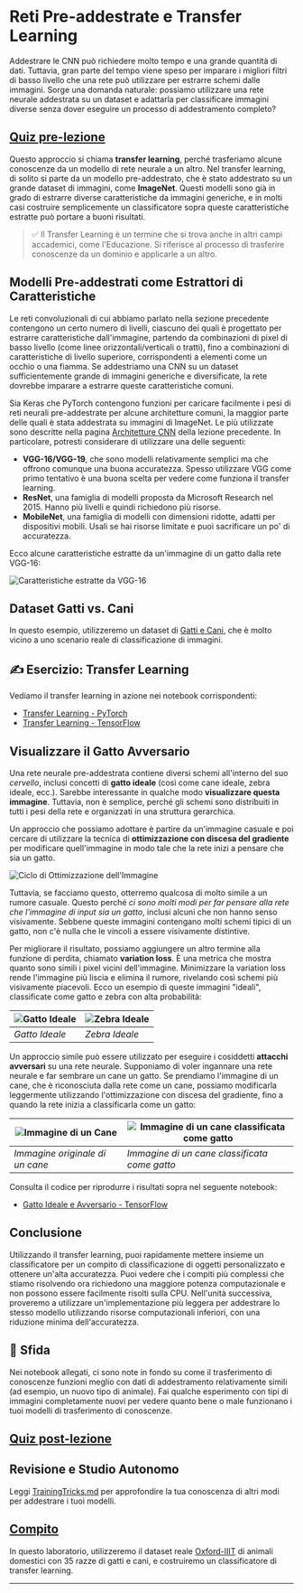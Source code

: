 <!--
CO_OP_TRANSLATOR_METADATA:
{
  "original_hash": "178c0b5ee5395733eb18aec51e71a0a9",
  "translation_date": "2025-09-23T08:28:42+00:00",
  "source_file": "lessons/4-ComputerVision/08-TransferLearning/README.md",
  "language_code": "it"
}
-->
# Reti Pre-addestrate e Transfer Learning

Addestrare le CNN può richiedere molto tempo e una grande quantità di dati. Tuttavia, gran parte del tempo viene speso per imparare i migliori filtri di basso livello che una rete può utilizzare per estrarre schemi dalle immagini. Sorge una domanda naturale: possiamo utilizzare una rete neurale addestrata su un dataset e adattarla per classificare immagini diverse senza dover eseguire un processo di addestramento completo?

## [Quiz pre-lezione](https://ff-quizzes.netlify.app/en/ai/quiz/15)

Questo approccio si chiama **transfer learning**, perché trasferiamo alcune conoscenze da un modello di rete neurale a un altro. Nel transfer learning, di solito si parte da un modello pre-addestrato, che è stato addestrato su un grande dataset di immagini, come **ImageNet**. Questi modelli sono già in grado di estrarre diverse caratteristiche da immagini generiche, e in molti casi costruire semplicemente un classificatore sopra queste caratteristiche estratte può portare a buoni risultati.

> ✅ Il Transfer Learning è un termine che si trova anche in altri campi accademici, come l'Educazione. Si riferisce al processo di trasferire conoscenze da un dominio e applicarle a un altro.

## Modelli Pre-addestrati come Estrattori di Caratteristiche

Le reti convoluzionali di cui abbiamo parlato nella sezione precedente contengono un certo numero di livelli, ciascuno dei quali è progettato per estrarre caratteristiche dall'immagine, partendo da combinazioni di pixel di basso livello (come linee orizzontali/verticali o tratti), fino a combinazioni di caratteristiche di livello superiore, corrispondenti a elementi come un occhio o una fiamma. Se addestriamo una CNN su un dataset sufficientemente grande di immagini generiche e diversificate, la rete dovrebbe imparare a estrarre queste caratteristiche comuni.

Sia Keras che PyTorch contengono funzioni per caricare facilmente i pesi di reti neurali pre-addestrate per alcune architetture comuni, la maggior parte delle quali è stata addestrata su immagini di ImageNet. Le più utilizzate sono descritte nella pagina [Architetture CNN](../07-ConvNets/CNN_Architectures.md) della lezione precedente. In particolare, potresti considerare di utilizzare una delle seguenti:

* **VGG-16/VGG-19**, che sono modelli relativamente semplici ma che offrono comunque una buona accuratezza. Spesso utilizzare VGG come primo tentativo è una buona scelta per vedere come funziona il transfer learning.
* **ResNet**, una famiglia di modelli proposta da Microsoft Research nel 2015. Hanno più livelli e quindi richiedono più risorse.
* **MobileNet**, una famiglia di modelli con dimensioni ridotte, adatti per dispositivi mobili. Usali se hai risorse limitate e puoi sacrificare un po' di accuratezza.

Ecco alcune caratteristiche estratte da un'immagine di un gatto dalla rete VGG-16:

![Caratteristiche estratte da VGG-16](../../../../../translated_images/features.6291f9c7ba3a0b951af88fc9864632b9115365410765680680d30c927dd67354.it.png)

## Dataset Gatti vs. Cani

In questo esempio, utilizzeremo un dataset di [Gatti e Cani](https://www.microsoft.com/download/details.aspx?id=54765&WT.mc_id=academic-77998-cacaste), che è molto vicino a uno scenario reale di classificazione di immagini.

## ✍️ Esercizio: Transfer Learning

Vediamo il transfer learning in azione nei notebook corrispondenti:

* [Transfer Learning - PyTorch](TransferLearningPyTorch.ipynb)
* [Transfer Learning - TensorFlow](TransferLearningTF.ipynb)

## Visualizzare il Gatto Avversario

Una rete neurale pre-addestrata contiene diversi schemi all'interno del suo *cervello*, inclusi concetti di **gatto ideale** (così come cane ideale, zebra ideale, ecc.). Sarebbe interessante in qualche modo **visualizzare questa immagine**. Tuttavia, non è semplice, perché gli schemi sono distribuiti in tutti i pesi della rete e organizzati in una struttura gerarchica.

Un approccio che possiamo adottare è partire da un'immagine casuale e poi cercare di utilizzare la tecnica di **ottimizzazione con discesa del gradiente** per modificare quell'immagine in modo tale che la rete inizi a pensare che sia un gatto.

![Ciclo di Ottimizzazione dell'Immagine](../../../../../translated_images/ideal-cat-loop.999fbb8ff306e044f997032f4eef9152b453e6a990e449bbfb107de2493cc37e.it.png)

Tuttavia, se facciamo questo, otterremo qualcosa di molto simile a un rumore casuale. Questo perché *ci sono molti modi per far pensare alla rete che l'immagine di input sia un gatto*, inclusi alcuni che non hanno senso visivamente. Sebbene queste immagini contengano molti schemi tipici di un gatto, non c'è nulla che le vincoli a essere visivamente distintive.

Per migliorare il risultato, possiamo aggiungere un altro termine alla funzione di perdita, chiamato **variation loss**. È una metrica che mostra quanto sono simili i pixel vicini dell'immagine. Minimizzare la variation loss rende l'immagine più liscia e elimina il rumore, rivelando così schemi più visivamente piacevoli. Ecco un esempio di queste immagini "ideali", classificate come gatto e zebra con alta probabilità:

![Gatto Ideale](../../../../../translated_images/ideal-cat.203dd4597643d6b0bd73038b87f9c0464322725e3a06ab145d25d4a861c70592.it.png) | ![Zebra Ideale](../../../../../translated_images/ideal-zebra.7f70e8b54ee15a7a314000bb5df38a6cfe086ea04d60df4d3ef313d046b98a2b.it.png)
-----|-----
 *Gatto Ideale* | *Zebra Ideale*

Un approccio simile può essere utilizzato per eseguire i cosiddetti **attacchi avversari** su una rete neurale. Supponiamo di voler ingannare una rete neurale e far sembrare un cane un gatto. Se prendiamo l'immagine di un cane, che è riconosciuta dalla rete come un cane, possiamo modificarla leggermente utilizzando l'ottimizzazione con discesa del gradiente, fino a quando la rete inizia a classificarla come un gatto:

![Immagine di un Cane](../../../../../translated_images/original-dog.8f68a67d2fe0911f33041c0f7fce8aa4ea919f9d3917ec4b468298522aeb6356.it.png) | ![Immagine di un cane classificata come gatto](../../../../../translated_images/adversarial-dog.d9fc7773b0142b89752539bfbf884118de845b3851c5162146ea0b8809fc820f.it.png)
-----|-----
*Immagine originale di un cane* | *Immagine di un cane classificata come gatto*

Consulta il codice per riprodurre i risultati sopra nel seguente notebook:

* [Gatto Ideale e Avversario - TensorFlow](AdversarialCat_TF.ipynb)

## Conclusione

Utilizzando il transfer learning, puoi rapidamente mettere insieme un classificatore per un compito di classificazione di oggetti personalizzato e ottenere un'alta accuratezza. Puoi vedere che i compiti più complessi che stiamo risolvendo ora richiedono una maggiore potenza computazionale e non possono essere facilmente risolti sulla CPU. Nell'unità successiva, proveremo a utilizzare un'implementazione più leggera per addestrare lo stesso modello utilizzando risorse computazionali inferiori, con una riduzione minima dell'accuratezza.

## 🚀 Sfida

Nei notebook allegati, ci sono note in fondo su come il trasferimento di conoscenze funzioni meglio con dati di addestramento relativamente simili (ad esempio, un nuovo tipo di animale). Fai qualche esperimento con tipi di immagini completamente nuovi per vedere quanto bene o male funzionano i tuoi modelli di trasferimento di conoscenze.

## [Quiz post-lezione](https://ff-quizzes.netlify.app/en/ai/quiz/16)

## Revisione e Studio Autonomo

Leggi [TrainingTricks.md](TrainingTricks.md) per approfondire la tua conoscenza di altri modi per addestrare i tuoi modelli.

## [Compito](lab/README.md)

In questo laboratorio, utilizzeremo il dataset reale [Oxford-IIIT](https://www.robots.ox.ac.uk/~vgg/data/pets/) di animali domestici con 35 razze di gatti e cani, e costruiremo un classificatore di transfer learning.

---

